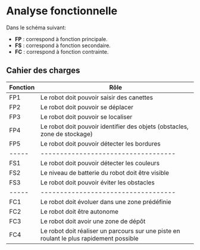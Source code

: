 
# Analyse fonctionnelle

Dans le schéma suivant:

* **FP** : correspond à fonction principale.
* **FS** : correspond à fonction secondaire.
* **FC** : correspond à fonction contrainte.
## Cahier des charges

| Fonction             | Rôle                                                                |
| ----------------- | ------------------------------------------------------------------ |
| FP1 | Le robot doit pouvoir saisir des canettes |
| FP2 | Le robot doit pouvoir se déplacer |
| FP3 | Le robot doit pouvoir se localiser|
| FP4 | Le robot doit pouvoir identifier des objets (obstacles, zone de stockage) |
| FP5 | Le robot doit pouvoir détecter les bordures|
|-----| -----------------------------------|
| FS1 | Le robot doit pouvoir détecter les couleurs|
| FS2 | Le niveau de batterie du robot doit être visible|
| FS3| Le robot doit pouvoir éviter les obstacles|
|-----| -----------------------------------|
| FC1| Le robot doit évoluer dans une zone prédéfinie|
| FC2| Le robot doit être autonome|
| FC3| Le robot doit avoir une zone de dépôt|
| FC4| Le robot doit réaliser un parcours sur une piste en roulant le plus rapidement possible|










